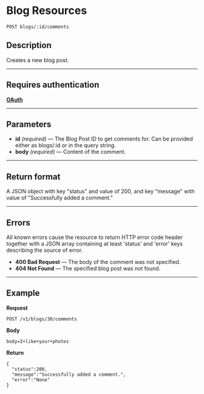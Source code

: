 # Blog Resources

    POST blogs/:id/comments

## Description
Creates a new blog post.

***

## Requires authentication
**[OAuth][]**

***

## Parameters
- **id** _(required)_ — The Blog Post ID to get comments for. Can be provided either as blogs/:id or in the query string.
- **body** _(required)_ — Content of the comment.

***

## Return format
A JSON object with key "status" and value of 200, and key "message" with value of "Successfully added a comment."

***

## Errors
All known errors cause the resource to return HTTP error code header together with a JSON array containing at least 'status' and 'error' keys describing the source of error.

- **400 Bad Request** — The body of the comment was not specified.
- **404 Not Found** — The specified blog post was not found.

***

## Example
**Request**

    POST /v1/blogs/30/comments

**Body**

    body=I+like+your+photos

**Return**

    {
      "status":200,
      "message":"Successfully added a comment.",
      "error":"None"
    }

  [OAuth]: https://github.com/500px/api-documentation/tree/master/authentication